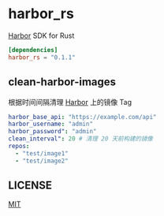 # harbor_rs

[Harbor](https://goharbor.io/) SDK for Rust

```toml
[dependencies]
harbor_rs = "0.1.1"
```

## clean-harbor-images

根据时间间隔清理 [Harbor](https://goharbor.io/) 上的镜像 Tag

```yaml
harbor_base_api: "https://example.com/api"
harbor_username: "admin"
harbor_password": "admin"
clean_interval": 20 # 清理 20 天前构建的镜像
repos:
  - "test/image1"
  - "test/image2"
```

## LICENSE

[MIT](https://github.com/k8scat/harbor_rs/blob/main/LICENSE)
